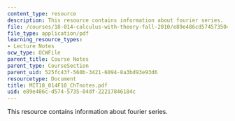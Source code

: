 ```yaml
---
content_type: resource
description: This resource contains information about fourier series.
file: /courses/18-014-calculus-with-theory-fall-2010/e89e486cd574573504df22217846184c_MIT18_014F10_ChTnotes.pdf
file_type: application/pdf
learning_resource_types:
- Lecture Notes
ocw_type: OCWFile
parent_title: Course Notes
parent_type: CourseSection
parent_uid: 525fc43f-560b-3421-6094-8a3bd93e93d6
resourcetype: Document
title: MIT18_014F10_ChTnotes.pdf
uid: e89e486c-d574-5735-04df-22217846184c
---
```

This resource contains information about fourier series.

